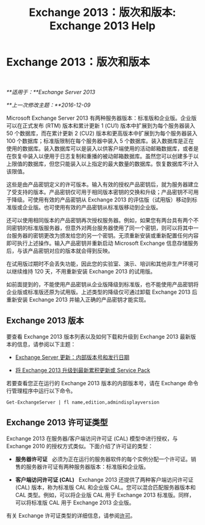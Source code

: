﻿---
title: 'Exchange 2013：版次和版本: Exchange 2013 Help'
TOCTitle: Exchange 2013：版次和版本
ms:assetid: b563b543-fb3f-4465-9a54-cbfd680aee1f
ms:mtpsurl: https://technet.microsoft.com/zh-cn/library/Bb232170(v=EXCHG.150)
ms:contentKeyID: 50556663
ms.date: 01/11/2018
mtps_version: v=EXCHG.150
ms.translationtype: HT
---

# Exchange 2013：版次和版本

 

_**适用于：**Exchange Server 2013_

_**上一次修改主题：**2016-12-09_

Microsoft Exchange Server 2013 有两种服务器版本：标准版和企业版。企业版可以在正式发布 (RTM) 版本和累计更新 1 (CU1) 版本中扩展到为每个服务器装入 50 个数据库，而在累计更新 2 (CU2) 版本和更高版本中扩展到为每个服务器装入 100 个数据库；标准版限制在每个服务器中装入 5 个数据库。装入数据库是正在使用的数据库。装入数据库可以是装入以供客户端使用的活动邮箱数据库，或者是在恢复中装入以便用于日志复制和重播的被动邮箱数据库。虽然您可以创建多于以上限值的数据库，但您只能装入以上指定的最大数量的数据库。恢复数据库不计入该限值。

这些是由产品密钥定义的许可版本。输入有效的授权产品密钥后，就为服务器建立了受支持的版本。产品密钥仅可用于相同版本密钥的交换和升级；产品密钥不可用于降级。可使用有效的产品密钥从 Exchange 2013 的评估版（试用版）移动到标准版或企业版。也可使用有效的产品密钥从标准版移动到企业版。

还可以使用相同版本的产品密钥再次授权服务器。例如，如果您有两台具有两个不同密钥的标准版服务器，但意外对两台服务器使用了同一个密钥，则可以将其中一台服务器的密钥更改为颁发给您的另一个密钥。无须重新安装或重新配置任何内容即可执行上述操作。输入产品密钥并重新启动 Microsoft Exchange 信息存储服务后，与该产品密钥对应的版本就会得到反映。

在试用版过期时不会丢失功能，因此您的实验室、演示、培训和其他非生产环境可以继续维持 120 天，不用重新安装 Exchange 2013 的试用版。

如前面提到的，不能使用产品密钥从企业版降级到标准版，也不能使用产品密钥将企业版或标准版还原为试用版。上述类型的降级仅可通过卸载 Exchange 2013 后重新安装 Exchange 2013 并输入正确的产品密钥才能实现。

## Exchange 2013 版本

要查看 Exchange 2013 版本列表以及如何下载和升级到 Exchange 2013 最新版本的信息，请参阅以下主题：

  - [Exchange Server 更新：内部版本号和发行日期](https://technet.microsoft.com/zh-cn/library/hh135098\(v=exchg.150\))

  - [将 Exchange 2013 升级到最新累积更新或 Service Pack](upgrade-exchange-2013-to-the-latest-cumulative-update-or-service-pack-exchange-2013-help.md)

若要查看您正在运行的 Exchange 2013 版本的内部版本号，请在 Exchange 命令行管理程序中运行以下命令。

    Get-ExchangeServer | fl name,edition,admindisplayversion

## Exchange 2013 许可证类型

Exchange 2013 在服务器/客户端访问许可证 (CAL) 模型中进行授权，与 Exchange 2010 的授权方式类似。下面介绍了许可证的类型：

  - **服务器许可证**   必须为正在运行的服务器软件的每个实例分配一个许可证。销售的服务器许可证有两种服务器版本：标准版和企业版。

  - **客户端访问许可证 (CAL)**   Exchange 2013 还提供了两种客户端访问许可证 (CAL) 版本，称为标准版 CAL 和企业版 CAL。您可以混合匹配服务器版本和 CAL 类型。例如，可以将企业版 CAL 用于 Exchange 2013 标准版。同样，可以将标准版 CAL 用于 Exchange 2013 企业版。

有关 Exchange 许可证类型的详细信息，请参阅[许可](https://go.microsoft.com/fwlink/p/?linkid=392675)。

